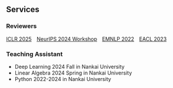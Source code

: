 ## Services

### Reviewers

<ul style="margin:0 0 5px; list-style: none; padding: 0;">
  <li style="display: inline; margin-right: 10px;"><a href="https://iclr.cc/">ICLR 2025</a></li>
  <li style="display: inline; margin-right: 10px;"><a href="https://safegenaiworkshop.github.io/">NeurIPS 2024 Workshop</a></li>
  <li style="display: inline; margin-right: 10px;"><a href="https://2022.emnlp.org/">EMNLP 2022</a></li>
  <li style="display: inline; margin-right: 10px;"><a href="https://2023.eacl.org/">EACL 2023</a></li>
</ul>

### Teaching Assistant
- Deep Learning 2024 Fall in Nankai University
- Linear Algebra 2024 Spring in Nankai University
- Python 2022-2024 in Nankai University
